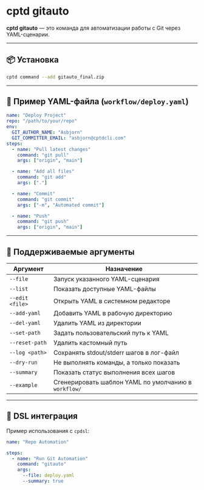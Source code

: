 
# cptd gitauto

**cptd gitauto** — это команда для автоматизации работы с Git через YAML-сценарии.

---

## 📦 Установка

```bash
cptd command --add gitauto_final.zip
```

---

## 📄 Пример YAML-файла (`workflow/deploy.yaml`)

```yaml
name: "Deploy Project"
repo: "/path/to/your/repo"
env:
  GIT_AUTHOR_NAME: "Asbjorn"
  GIT_COMMITTER_EMAIL: "asbjorn@cptdcli.com"
steps:
  - name: "Pull latest changes"
    command: "git pull"
    args: ["origin", "main"]

  - name: "Add all files"
    command: "git add"
    args: ["."]

  - name: "Commit"
    command: "git commit"
    args: ["-m", "Automated commit"]

  - name: "Push"
    command: "git push"
    args: ["origin", "main"]
```

---

## 🧩 Поддерживаемые аргументы

| Аргумент         | Назначение                                                |
|------------------|------------------------------------------------------------|
| `--file`         | Запуск указанного YAML-сценария                           |
| `--list`         | Показать доступные YAML-файлы                              |
| `--edit <file>`  | Открыть YAML в системном редакторе                         |
| `--add-yaml`     | Добавить YAML в рабочую директорию                         |
| `--del-yaml`     | Удалить YAML из директории                                 |
| `--set-path`     | Задать пользовательский путь к YAML                        |
| `--reset-path`   | Удалить кастомный путь                                      |
| `--log <path>`   | Сохранять stdout/stderr шагов в лог-файл                   |
| `--dry-run`      | Не выполнять команды, а только показать                    |
| `--summary`      | Показать статус выполнения всех шагов                      |
| `--example`      | Сгенерировать шаблон YAML по умолчанию в `workflow/`       |

---

## 🧪 DSL интеграция

Пример использования с `cpdsl`:

```yaml
name: "Repo Automation"

steps:
  - name: "Run Git Automation"
    command: "gitauto"
    args:
      --file: deploy.yaml
      --summary: true
```
